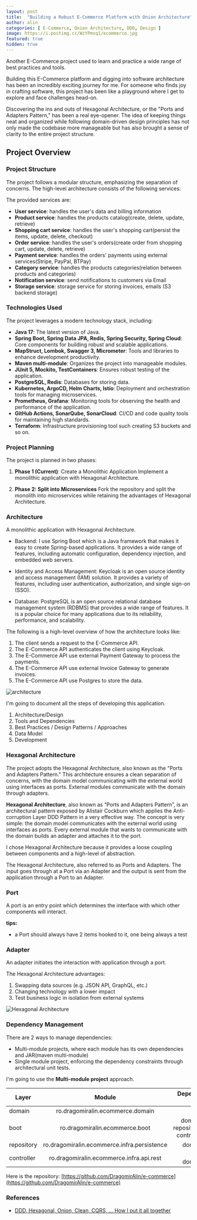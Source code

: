 ```yaml
---
layout: post
title:  "Building a Robust E-Commerce Platform with Onion Architecture"
author: alin
categories: [ E-Commerce, Onion Architecture, DDD, Design ]
image: https://i.postimg.cc/WzYPmxq1/ecommerce.jpg
featured: true
hidden: true
---
```


Another E-Commerce project used to learn and practice a wide range of best practices and tools.

Building this E-Commerce platform and digging into software architecture has been an incredibly exciting journey for me. For someone who finds joy in crafting software, this project has been like a playground where I get to explore and face challenges head-on.

Discovering the ins and outs of Hexagonal Architecture, or the "Ports and Adapters Pattern," has been a real eye-opener. The idea of keeping things neat and organized while following domain-driven design principles has not only made the codebase more manageable but has also brought a sense of clarity to the entire project structure.

## Project Overview
### Project Structure
The project follows a modular structure, emphasizing the separation of concerns. The high-level architecture consists of the following services:

The provided services are:

- **User service**: handles the user's data and billing information 
- **Product service**: handles the products catalog(create, delete, update, retrieve)
- **Shopping cart service**: handles the user's shopping cart(persist the items, update, delete, checkout)
- **Order service**: handles the user's orders(create order from shopping cart, update, delete, retrieve)
- **Payment service**: handles the orders' payments using external services(Stripe, PayPal, BTPay)
- **Category service**: handles the products categories(relation between products and categories)
- **Notification service**: send notifications to customers via Email
- **Storage service**: storage service for storing invoices, emails (S3 backend storage)

### Technologies Used
The project leverages a modern technology stack, including:

- **Java 17**: The latest version of Java.
- **Spring Boot, Spring Data JPA, Redis, Spring Security, Spring Cloud**: Core components for building robust and scalable applications.
- **MapStruct, Lombok, Swagger 3, Micrometer**: Tools and libraries to enhance development productivity.
- **Maven multi-module**: Organizes the project into manageable modules.
- **JUnit 5, Mockito, TestContainers**: Ensures robust testing of the application.
- **PostgreSQL, Redis**: Databases for storing data.
- **Kubernetes, ArgoCD, Helm Charts, Istio**: Deployment and orchestration tools for managing microservices.
- **Prometheus, Grafana**: Monitoring tools for observing the health and performance of the application.
- **GitHub Actions, SonarQube, SonarCloud**: CI/CD and code quality tools for maintaining high standards.
- **Terraform**: Infrastructure provisioning tool such creating S3 buckets and so on.


### Project Planning
The project is planned in two phases:

1. **Phase 1 (Current)**: Create a Monolithic Application
Implement a monolithic application with Hexagonal Architecture.

2. **Phase 2: Split into Microservices**
Fork the repository and split the monolith into microservices while retaining the advantages of Hexagonal Architecture.


### Architecture
A monolithic application with Hexagonal Architecture.

- Backend: I use Spring Boot which is a Java framework that makes it easy to create Spring-based applications. It provides a wide range of features, including automatic configuration, dependency injection, and embedded web servers.

- Identity and Access Management: Keycloak is an open source identity and access management (IAM) solution. It provides a variety of features, including user authentication, authorization, and single sign-on (SSO).

- Database: PostgreSQL is an open source relational database management system (RDBMS) that provides a wide range of features. It is a popular choice for many applications due to its reliability, performance, and scalability.

The following is a high-level overview of how the architecture looks like:

1. The client sends a request to the E-Commerce API.
2. The E-Commerce API authenticates the client using Keycloak.
3. The E-Commerce API use external Payment Gateway to process the payments.
4. The E-Commerce API use external Invoice Gateway to generate invoices.
5. The E-Commerce API use Postgres to store the data.

![architecture](../assets/images/ecommerce-architecture.png)


I'm going to document all the steps of developing this application.
1. Architecture/Design
2. Tools and Dependencies
3. Best Practices / Design Patterns / Approaches
4. Data Model
5. Development

### Hexagonal Architecture
The project adopts the Hexagonal Architecture, also known as the "Ports and Adapters Pattern." This architecture ensures a clean separation of concerns, with the domain model communicating with the external world using interfaces as ports. External modules communicate with the domain through adapters.

**Hexagonal Architecture**, also known as “Ports and Adapters Pattern”, is an architectural pattern exposed by Alistair Cockburn which applies the Anti-corruption Layer DDD Pattern in a very effective way. The concept is very simple: the domain model communicates with the external world using interfaces as ports. Every external module that wants to communicate with the domain builds an adapter and attaches it to the port.

I chose Hexagonal Architecture because it provides a loose coupling between components and a high-level of abstraction.

The Hexagonal Architecture, also referred to as Ports and Adapters.
The input goes through at a Port via an Adapter and the output is sent from the application through a Port to an Adapter.

### Port
A port is an entry point which determines the interface with which other components will interact.

**tips:**
- a Port should always have 2 items hooked to it, one being always a test


### Adapter
An adapter initiates the interaction with application through a port.


The Hexagonal Architecture advantages:
1. Swapping data sources (e.g. JSON API, GraphQL, etc.)
2. Changing technology with a lower impact
3. Test business logic in isolation from external systems


![Hexagonal Architecture](../assets/images/hexagonal_architecture.png)


### Dependency Management
There are 2 ways to manage dependencies:
- Multi-module projects, where each module has its own dependencies and JAR(maven multi-module)
- Single module project, enforcing the dependency constraints through architectural unit tests.

I'm going to use the **Multi-module project** approach.

| Layer      |                   Module                    |                     Depends on |
|------------|:-------------------------------------------:|-------------------------------:|
| domain     |      ro.dragomiralin.ecommerce.domain       |                              - |
| boot       |       ro.dragomiralin.ecommerce.boot        | domain, repository, controller |
| repository | ro.dragomiralin.ecommerce.infra.persistence |                         domain |
| controller |  ro.dragomiralin.ecommerce.infra.api.rest   |                    api, domain |


Here is the repository: [https://github.com/DragomirAlin/e-commerce](https://github.com/DragomirAlin/e-commerce)


### References
- [DDD, Hexagonal, Onion, Clean, CQRS, … How I put it all together](https://herbertograca.com/2017/11/16/explicit-architecture-01-ddd-hexagonal-onion-clean-cqrs-how-i-put-it-all-together/)